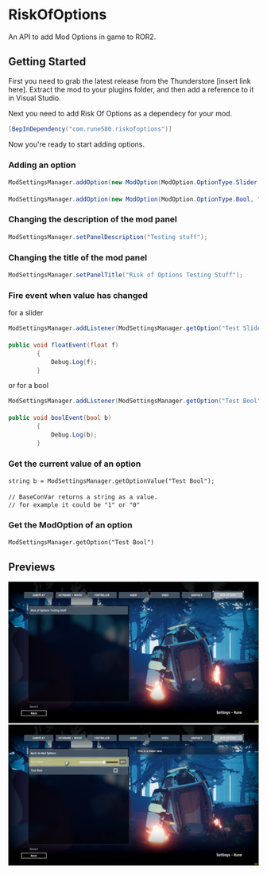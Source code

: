 # RiskOfOptions
An API to add Mod Options in game to ROR2.

## Getting Started
First you need to grab the latest release from the Thunderstore [insert link here].
Extract the mod to your plugins folder, and then add a reference to it in Visual Studio.

Next you need to add Risk Of Options as a dependecy for your mod.
```C#
[BepInDependency("com.rune580.riskofoptions")]
```

Now you're ready to start adding options.

### Adding an option

```C#
ModSettingsManager.addOption(new ModOption(ModOption.OptionType.Slider, "Test Slider", "This is a Slider test."));

ModSettingsManager.addOption(new ModOption(ModOption.OptionType.Bool, "Test Bool", "This is a Bool test."));
```

### Changing the description of the mod panel
```C#
ModSettingsManager.setPanelDescription("Testing stuff");
```

### Changing the title of the mod panel
```C#
ModSettingsManager.setPanelTitle("Risk of Options Testing Stuff");
```

### Fire event when value has changed
for a slider
```C#
ModSettingsManager.addListener(ModSettingsManager.getOption("Test Slider"), new UnityEngine.Events.UnityAction<float>(floatEvent));

public void floatEvent(float f)
        {
            Debug.Log(f);
        }
```
or for a bool
```C#
ModSettingsManager.addListener(ModSettingsManager.getOption("Test Bool"), new UnityEngine.Events.UnityAction<bool>(boolEvent));

public void boolEvent(bool b)
        {
            Debug.Log(b);
        }
```

### Get the current value of an option
```
string b = ModSettingsManager.getOptionValue("Test Bool");

// BaseConVar returns a string as a value.
// for example it could be "1" or "0"

```

### Get the ModOption of an option
```
ModSettingsManager.getOption("Test Bool")
```

## Previews

![Preview 1](/images/example1.jpg)
![Preview 2](/images/example2.jpg)

